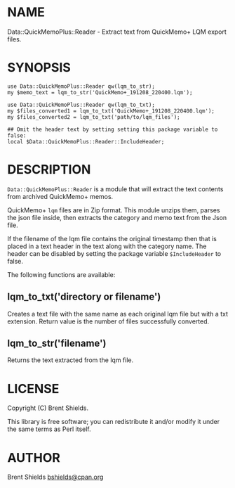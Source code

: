 # NAME

Data::QuickMemoPlus::Reader - Extract text from QuickMemo+ LQM export files.

# SYNOPSIS

    use Data::QuickMemoPlus::Reader qw(lqm_to_str);
    my $memo_text = lqm_to_str('QuickMemo+_191208_220400.lqm');

    use Data::QuickMemoPlus::Reader qw(lqm_to_txt);
    my $files_converted1 = lqm_to_txt('QuickMemo+_191208_220400.lqm');
    my $files_converted2 = lqm_to_txt('path/to/lqm_files');
    
    ## Omit the header text by setting setting this package variable to false:
    local $Data::QuickMemoPlus::Reader::IncludeHeader;

# DESCRIPTION

`Data::QuickMemoPlus::Reader` is a module that will extract the 
text contents from archived QuickMemo+ memos.

QuickMemo+ `lqm` files are in Zip format. This module unzips them, 
parses the json file inside, then extracts the category and memo text 
from the Json file.

If the filename of the lqm file contains the original timestamp then that
is placed in a text header in the text along with the category name. The header
can be disabled by setting the package variable `$IncludeHeader` to false.

The following functions are available:

## lqm\_to\_txt('directory or filename')

Creates a text file with the same name as each original lqm file but with a txt extension.
Return value is the number of files successfully converted.

## lqm\_to\_str('filename')

Returns the text extracted from the lqm file.

# LICENSE

Copyright (C) Brent Shields.

This library is free software; you can redistribute it and/or modify
it under the same terms as Perl itself.

# AUTHOR

Brent Shields <bshields@cpan.org>
